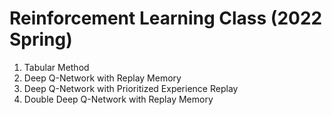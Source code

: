 # Reinforcement Learning Class (2022 Spring)
1. Tabular Method
2. Deep Q-Network with Replay Memory
3. Deep Q-Network with Prioritized Experience Replay
4. Double Deep Q-Network with Replay Memory

